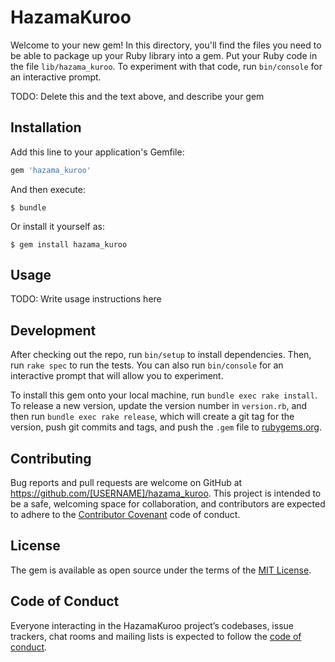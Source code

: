 # HazamaKuroo

Welcome to your new gem! In this directory, you'll find the files you need to be able to package up your Ruby library into a gem. Put your Ruby code in the file `lib/hazama_kuroo`. To experiment with that code, run `bin/console` for an interactive prompt.

TODO: Delete this and the text above, and describe your gem

## Installation

Add this line to your application's Gemfile:

```ruby
gem 'hazama_kuroo'
```

And then execute:

    $ bundle

Or install it yourself as:

    $ gem install hazama_kuroo

## Usage

TODO: Write usage instructions here

## Development

After checking out the repo, run `bin/setup` to install dependencies. Then, run `rake spec` to run the tests. You can also run `bin/console` for an interactive prompt that will allow you to experiment.

To install this gem onto your local machine, run `bundle exec rake install`. To release a new version, update the version number in `version.rb`, and then run `bundle exec rake release`, which will create a git tag for the version, push git commits and tags, and push the `.gem` file to [rubygems.org](https://rubygems.org).

## Contributing

Bug reports and pull requests are welcome on GitHub at https://github.com/[USERNAME]/hazama_kuroo. This project is intended to be a safe, welcoming space for collaboration, and contributors are expected to adhere to the [Contributor Covenant](http://contributor-covenant.org) code of conduct.

## License

The gem is available as open source under the terms of the [MIT License](https://opensource.org/licenses/MIT).

## Code of Conduct

Everyone interacting in the HazamaKuroo project’s codebases, issue trackers, chat rooms and mailing lists is expected to follow the [code of conduct](https://github.com/[USERNAME]/hazama_kuroo/blob/master/CODE_OF_CONDUCT.md).
